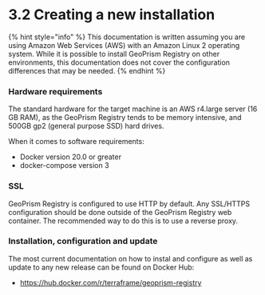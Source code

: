 # 3.2 Creating a new installation

{% hint style="info" %}
This documentation is written assuming you are using Amazon Web Services (AWS) with an Amazon Linux 2 operating system. While it is possible to install GeoPrism Registry on other environments, this documentation does not cover the configuration differences that may be needed.
{% endhint %}

### Hardware requirements

The standard hardware for the target machine is an AWS r4.large server (16 GB RAM), as the GeoPrism Registry tends to be memory intensive, and 500GB gp2 (general purpose SSD) hard drives.

When it comes to software requirements:&#x20;

* Docker version 20.0 or greater&#x20;
* docker-compose version 3

### SSL

GeoPrism Registry is configured to use HTTP by default. Any SSL/HTTPS configuration should be done outside of the GeoPrism Registry web container. The recommended way to do this is to use a reverse proxy.

### Installation, configuration and update

The most current documentation on how to instal and configure as well as update to any new release can be found on Docker Hub:

* https://hub.docker.com/r/terraframe/geoprism-registry
